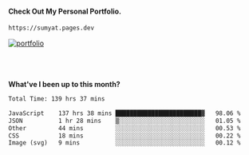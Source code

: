 #### Check Out My Personal Portfolio.
````bash
https://sumyat.pages.dev
````

<a href='https://sumyat.pages.dev/'>
    <img src='https://github.com/sumyat-aung/sumyat-aung/assets/108873224/c9b4f2be-c585-4dd3-84e1-692c3854a6d8' alt='portfolio' align='center' />
</a>


<br />
<br />


<br />
<br />

**What've I been up to this month?**

<!--START_SECTION:waka-->

```txt
Total Time: 139 hrs 37 mins

JavaScript    137 hrs 38 mins ████████████████████████▓   98.06 %
JSON          1 hr 28 mins    ▒░░░░░░░░░░░░░░░░░░░░░░░░   01.05 %
Other         44 mins         ░░░░░░░░░░░░░░░░░░░░░░░░░   00.53 %
CSS           18 mins         ░░░░░░░░░░░░░░░░░░░░░░░░░   00.22 %
Image (svg)   9 mins          ░░░░░░░░░░░░░░░░░░░░░░░░░   00.12 %
```

<!--END_SECTION:waka-->




